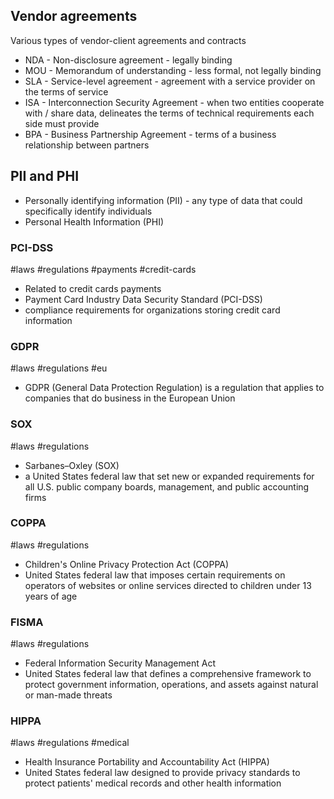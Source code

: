 
## Vendor agreements

Various types of vendor-client agreements and contracts

- NDA - Non-disclosure agreement - legally binding
- MOU - Memorandum of understanding - less formal, not legally binding
- SLA  - Service-level agreement - agreement with a service provider on the terms of service
- ISA - Interconnection Security Agreement - when two entities cooperate with / share data, delineates the terms of technical requirements each side must provide
- BPA - Business Partnership Agreement - terms of a business relationship between partners


## PII and PHI
- Personally identifying information (PII) - any type of data that could specifically identify individuals
- Personal Health Information (PHI)

### PCI-DSS
#laws #regulations #payments #credit-cards
- Related to credit cards payments
- Payment Card Industry Data Security Standard (PCI-DSS)
- compliance requirements for organizations storing credit card information

### GDPR
#laws #regulations #eu
 - GDPR (General Data Protection Regulation) is a regulation that applies to companies that do business in the European Union

### SOX
#laws #regulations
- Sarbanes–Oxley (SOX)
- a United States federal law that set new or expanded requirements for all U.S. public company boards, management, and public accounting firms
### COPPA
#laws #regulations
- Children's Online Privacy Protection Act (COPPA)
- United States federal law that imposes certain requirements on operators of websites or online services directed to children under 13 years of age
### FISMA
#laws #regulations
- Federal Information Security Management Act
- United States federal law that defines a comprehensive framework to protect government information, operations, and assets against natural or man-made threats
### HIPPA
#laws #regulations #medical
- Health Insurance Portability and Accountability Act (HIPPA)
- United States federal law designed to provide privacy standards to protect patients' medical records and other health information